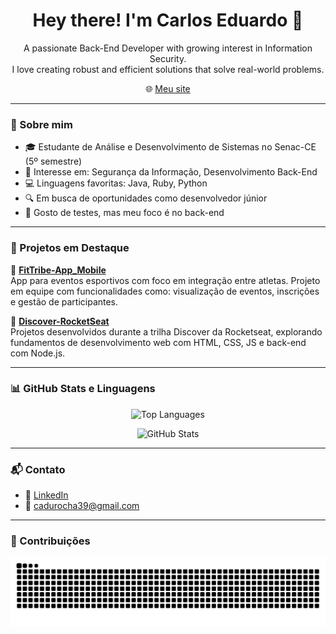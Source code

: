 <h1 align="center">Hey there! I'm Carlos Eduardo 👋</h1>

<p align="center">
  A passionate Back-End Developer with growing interest in Information Security.<br>
  I love creating robust and efficient solutions that solve real-world problems.
</p>

<p align="center">
  🌐 <a href="https://tinyurl.com/4wt9e8xz" target="_blank">Meu site</a>
</p>

---

### 💼 Sobre mim

- 🎓 Estudante de Análise e Desenvolvimento de Sistemas no Senac-CE (5º semestre)  
- 🧠 Interesse em: Segurança da Informação, Desenvolvimento Back-End  
- 💻 Linguagens favoritas: Java, Ruby, Python  
- 🔍 Em busca de oportunidades como desenvolvedor júnior  
- 🧪 Gosto de testes, mas meu foco é no back-end  

---

### 🚀 Projetos em Destaque

🔹 [**FitTribe-App_Mobile**](https://github.com/carloseduardo-rocha/FitTribe-App_Mobile)  
App para eventos esportivos com foco em integração entre atletas. Projeto em equipe com funcionalidades como: visualização de eventos, inscrições e gestão de participantes.

🔹 [**Discover-RocketSeat**](https://github.com/carloseduardo-rocha/Discover-RocketSeat)  
Projetos desenvolvidos durante a trilha Discover da Rocketseat, explorando fundamentos de desenvolvimento web com HTML, CSS, JS e back-end com Node.js.

---

### 📊 GitHub Stats e Linguagens

<p align="center">
  <img src="https://github-readme-stats.vercel.app/api/top-langs/?username=carloseduardo-rocha&layout=compact&theme=radical" alt="Top Languages" />
</p>

<p align="center">
  <img src="https://github-readme-stats.vercel.app/api?username=carloseduardo-rocha&show_icons=true&theme=radical" alt="GitHub Stats" />
</p>

---

### 📬 Contato

- 🔗 [LinkedIn](https://www.linkedin.com/in/carlos-eduardo-408087230)  
- 📧 cadurocha39@gmail.com  

---

### 🐍 Contribuições

<p align="center">
  <img src="https://raw.githubusercontent.com/carloseduardo-rocha/carloseduardo-rocha/output/github-contribution-grid-snake.svg" alt="Snake animation" />
</p>
